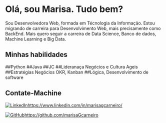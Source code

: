 # Olá, sou Marisa. Tudo bem?

Sou Desenvolvedora Web, formada em Técnologia da Informação. 
Estou migrando de carreira para Desenvolvimento Web, mais 
precisamente como BackEnd. Mais quero seguir a carreira de 
Data Science, Banco de dados, Machine Learning e Big Data. 

## Minhas habilidades

##Python ##Java ##JC
##Lideranaça Negócios e Cultura Ageis
##Estratégias Negócios OKR, Kanban
##Lógica, Desenvolvimento de software

## Contate-Machine

[![LinkedIn](https://img.shields.io/badge/LinkedIn-0077B5?style=for-the-badge&logo=linkedin&logoColor=white)](https://www.linkedin.com/in/SEUUSERNAME/)https://www.linkedin.com/in/marisagcarneiro/

[![GitHub](https://img.shields.io/badge/GitHub-100000?style=for-the-badge&logo=github&logoColor=white)](https://github.com/SEUUSERNAME)https://github.com/marisaGcarneiro

